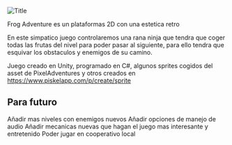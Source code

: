 ![Title](https://github.com/Osmeal/Frog-Adventure/assets/114495046/7e9b5343-96fe-4f4d-8f2a-24cc986929dc)

Frog Adventure es un plataformas 2D con una estetica retro

En este simpatico juego controlaremos una rana ninja que tendra que coger todas las frutas del nivel para
poder pasar al siguiente, para ello tendra que esquivar los obstaculos y enemigos de su camino.

Juego creado en Unity, programado en C#, algunos sprites cogidos del asset de PixelAdventures y otros 
creados en https://www.piskelapp.com/p/create/sprite

## Para futuro
Añadir mas niveles con enemigos nuevos
Añadir opciones de manejo de audio
Añadir mecanicas nuevas que hagan el juego mas interesante y entretenido
Poder jugar en cooperativo local
